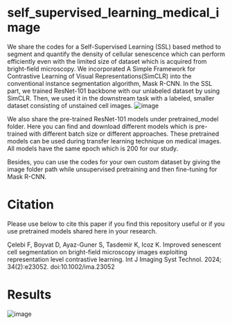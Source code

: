 # self_supervised_learning_medical_image

We share the codes for a Self-Supervised Learning (SSL) based method to segment and quantify the density of cellular senescence which can perform efficiently even with the limited size of dataset which is acquired from bright-field microscopy. We incorporated A Simple Framework for Contrastive Learning of Visual Representations(SimCLR) into the conventional instance segmentation algorithm, Mask R-CNN. In the SSL part, we trained ResNet-101 backbone with our unlabeled dataset by using SimCLR. Then, we used it in the downstream task with a labeled, smaller dataset consisting of unstained cell images.
![image](https://user-images.githubusercontent.com/97739552/170995679-4385caaf-95be-40e2-940b-c9ee3ef7a9f7.png)


We also share the pre-trained ResNet-101 models under pretrained_model folder. Here you can find and download different models which is pre-trained with different batch size or different approaches. These pretrained models can be used during transfer learning technique on medical images. All models have the same epoch which is 200 for our study. 

Besides, you can use the codes for your own custom dataset by giving the image folder path while unsupervised pretraining and then fine-tuning for Mask R-CNN.

# Citation
Please use below to cite this paper if you find this repository useful or if you use pretrained models shared here in your research.

Çelebi F, Boyvat D, Ayaz-Guner S, Tasdemir K, Icoz K. Improved senescent cell segmentation on bright-field microscopy images exploiting representation level contrastive learning. Int J Imaging Syst Technol. 2024; 34(2):e23052. doi:10.1002/ima.23052

# Results 
![image](https://user-images.githubusercontent.com/97739552/170995870-3e72948e-1a71-4712-a0b0-a8a52dd26876.png)
